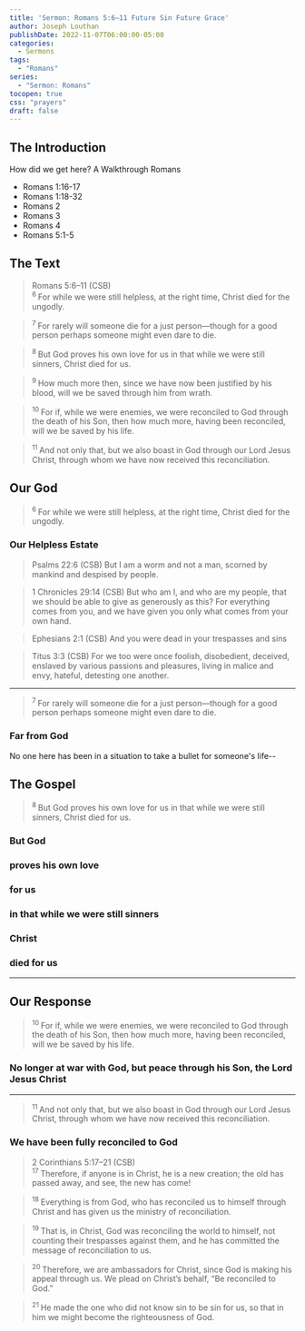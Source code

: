 ```yaml
---
title: 'Sermon: Romans 5:6–11 Future Sin Future Grace'
author: Joseph Louthan
publishDate: 2022-11-07T06:00:00-05:00
categories:
  - Sermons
tags:
  - "Romans"
series:
  - "Sermon: Romans"
tocopen: true
css: "prayers"
draft: false
---
```

## The Introduction

How did we get here?
  A Walkthrough Romans

- Romans 1:16-17
- Romans 1:18-32
- Romans 2
- Romans 3
- Romans 4
- Romans 5:1-5

## The Text

>Romans 5:6–11 (CSB)  
><sup> 6 </sup> For while we were still helpless, at the right time, Christ died for the ungodly. 

><sup> 7 </sup> For rarely will someone die for a just person—though for a good person perhaps someone might even dare to die. 

><sup> 8 </sup> But God proves his own love for us in that while we were still sinners, Christ died for us. 

><sup> 9 </sup> How much more then, since we have now been justified by his blood, will we be saved through him from wrath. 

><sup> 10 </sup> For if, while we were enemies, we were reconciled to God through the death of his Son, then how much more, having been reconciled, will we be saved by his life. 

><sup> 11 </sup> And not only that, but we also boast in God through our Lord Jesus Christ, through whom we have now received this reconciliation.

## Our God

><sup> 6 </sup> For while we were still helpless, at the right time, Christ died for the ungodly.

### Our Helpless Estate

>Psalms 22:6 (CSB) But I am a worm and not a man, scorned by mankind and despised by people.

>1 Chronicles 29:14 (CSB) But who am I, and who are my people, that we should be able to give as generously as this? For everything comes from you, and we have given you only what comes from your own hand.

>Ephesians 2:1 (CSB) And you were dead in your trespasses and sins

>Titus 3:3 (CSB) For we too were once foolish, disobedient, deceived, enslaved by various passions and pleasures, living in malice and envy, hateful, detesting one another.

---

><sup> 7 </sup> For rarely will someone die for a just person—though for a good person perhaps someone might even dare to die. 

### Far from God

No one here has been in a situation to take a bullet for someone's life--


## The Gospel

><sup> 8 </sup> But God proves his own love for us in that while we were still sinners, Christ died for us.

### But God

### proves his own love

### for us

### in that while we were still sinners

### Christ

### died for us

---

## Our Response

><sup> 10 </sup> For if, while we were enemies, we were reconciled to God through the death of his Son, then how much more, having been reconciled, will we be saved by his life. 

### No longer at war with God, but peace through his Son, the Lord Jesus Christ

---

><sup> 11 </sup> And not only that, but we also boast in God through our Lord Jesus Christ, through whom we have now received this reconciliation.

### We have been fully reconciled to God

>2 Corinthians 5:17–21 (CSB)  
><sup> 17 </sup> Therefore, if anyone is in Christ, he is a new creation; the old has passed away, and see, the new has come! 

><sup> 18 </sup> Everything is from God, who has reconciled us to himself through Christ and has given us the ministry of reconciliation. 

><sup> 19 </sup> That is, in Christ, God was reconciling the world to himself, not counting their trespasses against them, and he has committed the message of reconciliation to us. 

><sup> 20 </sup> Therefore, we are ambassadors for Christ, since God is making his appeal through us. We plead on Christ’s behalf, “Be reconciled to God.” 

><sup> 21 </sup> He made the one who did not know sin to be sin for us, so that in him we might become the righteousness of God.